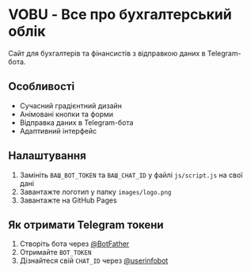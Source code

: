 # VOBU - Все про бухгалтерський облік

Сайт для бухгалтерів та фінансистів з відправкою даних в Telegram-бота.

## Особливості

- Сучасний градієнтний дизайн
- Анімовані кнопки та форми
- Відправка даних в Telegram-бота
- Адаптивний інтерфейс

## Налаштування

1. Замініть `ВАШ_BOT_TOKEN` та `ВАШ_CHAT_ID` у файлі `js/script.js` на свої дані
2. Завантажте логотип у папку `images/logo.png`
3. Завантажте на GitHub Pages

## Як отримати Telegram токени

1. Створіть бота через [@BotFather](https://t.me/BotFather)
2. Отримайте `BOT_TOKEN`
3. Дізнайтеся свій `CHAT_ID` через [@userinfobot](https://t.me/userinfobot)
